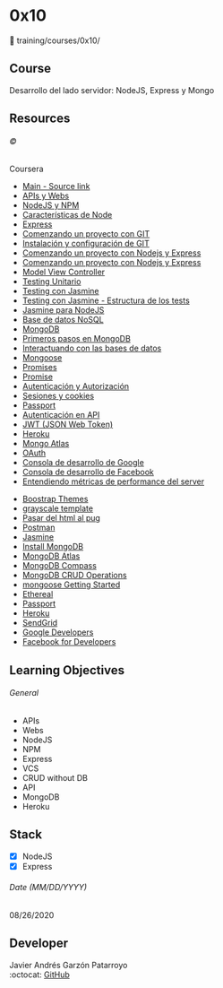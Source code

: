 # 0x10
:open_file_folder: training/courses/0x10/

## Course
Desarrollo del lado servidor: NodeJS, Express y Mongo

## Resources
###### :copyright:
Coursera
* [Main - Source link](https://www.coursera.org/learn/desarrollo-lado-servidor-nodejs-express-mongodb/home/welcome)
* [APIs y Webs](https://d3c33hcgiwev3.cloudfront.net/CsrfLDW5Eemplgpfqc6zSA_0aef563035b911e9b4f4bfe8815a00e7_APIs-y-Webs.pdf?Expires=1595548800&Signature=Gv4tQ1YelT0TSphfGScA2tkSYrYjDCOT6jkovBJJLlgZ8t6rPzbWc-WQuIiqg7R6~XtpBKyAfgKmcBxVswiD-lqlGmb-THp0zraKPRI6inntKmQiZ6xD202FGXR-9NwLjVQQ191bDz2i9mGIxXET5VskSSZ1lG8J~864pI5bjLg_&Key-Pair-Id=APKAJLTNE6QMUY6HBC5A)
* [NodeJS y NPM](https://d3c33hcgiwev3.cloudfront.net/HNBdXjW5Eem4egrIUlgmqg_1cf3755035b911e9b4f4bfe8815a00e7_NodeJS-y-NPM.pdf?Expires=1595548800&Signature=RiTcYzksDHzLnHUcwUmj-~8KBf9PpZsiQHqbxCjX26fb-aDMflcCjquKiQi9PwPIMT3ky~Gj9927y84z7GrkaNvQL3zOFcZjpF-BE4JGi4~wADmxRkUxqXlGFlCh3xqYu1Mqu3HQxe9IXyWjAPLjQEI~koz1d1-9~sSylGNxzhY_&Key-Pair-Id=APKAJLTNE6QMUY6HBC5A)
* [Características de Node](https://d3c33hcgiwev3.cloudfront.net/OJ9aWTW5Eem4egrIUlgmqg_38c35ca035b911e99a35b7f34e23c325_Caracteristicas-de-Node.pdf?Expires=1595548800&Signature=BZ6kn29sf4eGXZvUOpB07ptN9~i2hoajgj8qvoR6gy56H0LDio4WGusYQ7vmU-wYX0RQZXBsKVuY9K3pcYmK6xhvmodRZJ41SXxvrSqErOSmZ8bqLl5mTeN2O9GYyDKgICicYApOtY-4-dUg5oB~77XiO9IOaT9YXRB9vPzBz9E_&Key-Pair-Id=APKAJLTNE6QMUY6HBC5A)
* [Express](https://d3c33hcgiwev3.cloudfront.net/K014pDW5Eem4egrIUlgmqg_2b6ff45035b911e9a4c92108e1dbba71_Express.pdf?Expires=1595548800&Signature=UP-jlISJGuneLybCmwLBeE2jT1ZZaFbyAg1O0-LUh71txJymiYFCXmEm-WD-u8uNWV44i02GG-QtdQziHxrBD7kpbdG3q5RoDUpx9mNR16iBL2GdwtAUfp7xKBTSoYNY3m0DDktCNMF41reDyq~D0MKkIZeH~OfB3PX5SXafHx8_&Key-Pair-Id=APKAJLTNE6QMUY6HBC5A)
* [Comenzando un proyecto con GIT](https://d3c33hcgiwev3.cloudfront.net/RqgI7zW5Eem4egrIUlgmqg_46cb960035b911e99a35b7f34e23c325_Comenzando-un-proyecto-con-GIT.pdf?Expires=1595548800&Signature=dXUpZaBHzmNzE1trYOustLWaAmt85H7KOg1bBnU5imEl1YgWHgyWw85e8x8NI660SLcN1usiLhS6Rd8U12Keql9T4TOpD9sKPF9cQT430WSXBwtXxl25EDdKBiz6E-k7nKcXvF66wSvJaCGi7R-SoL4Z1uAoVxHPAnf5-qGmbJ4_&Key-Pair-Id=APKAJLTNE6QMUY6HBC5A)
* [Instalación y configuración de GIT](https://d3c33hcgiwev3.cloudfront.net/WNVafTW5Eemplgpfqc6zSA_58f58ca035b911e9a4c92108e1dbba71_Instalacion-y-configuracion-de-GIT.pdf?Expires=1595548800&Signature=Mr~F1~8wzi1k~vKQQDjZUIIIwSbpBKlY8W7o3legKV-mcC~Ga6t9-uUN0XHp9VdLKzbsd931BmU2K-yEnnKHsUvVzbIDs5W-~QoYb-CYWalBbklNWmkVNKslkfKVU7f9nBu~r7DQjQa-DqQZX7zi6YQtcaiG8V2QK7-UCFTU7a8_&Key-Pair-Id=APKAJLTNE6QMUY6HBC5A)
* [Comenzando un proyecto con Nodejs y Express](https://d3c33hcgiwev3.cloudfront.net/bXzUvTW5Eem4egrIUlgmqg_6d9d066035b911e9b4f4bfe8815a00e7_Comenzando-un-proyecto-con-Nodejs-y-Express.pdf?Expires=1595548800&Signature=NIJsKdgoLejG3iWzFchJ1ni6MB04B50Y1XJkwqnrXnbf3C80s1o3IBmw6ddk3~y1er8nvklrWFcNIh2DBF1PqA5dW0obrBGTXg82ixWNSUDXl45eHwgsdgSFzp107XhEJ7xOf25RJqR0e98XrRPxp14UuQOhY9fkX2twE9NygNA_&Key-Pair-Id=APKAJLTNE6QMUY6HBC5A)
* [Comenzando un proyecto con Nodejs y Express](https://d3c33hcgiwev3.cloudfront.net/bXzUvTW5Eem4egrIUlgmqg_6d9d066035b911e9b4f4bfe8815a00e7_Comenzando-un-proyecto-con-Nodejs-y-Express.pdf?Expires=1595548800&Signature=NIJsKdgoLejG3iWzFchJ1ni6MB04B50Y1XJkwqnrXnbf3C80s1o3IBmw6ddk3~y1er8nvklrWFcNIh2DBF1PqA5dW0obrBGTXg82ixWNSUDXl45eHwgsdgSFzp107XhEJ7xOf25RJqR0e98XrRPxp14UuQOhY9fkX2twE9NygNA_&Key-Pair-Id=APKAJLTNE6QMUY6HBC5A)
* [Model View Controller](https://d3c33hcgiwev3.cloudfront.net/e0KuLTW5Eemo6BKcywtCxg_7b65ecd035b911e99a35b7f34e23c325_Model-View-Controller.pdf?Expires=1595548800&Signature=bVTqKeg4mthqe7QH98dNpInDg62DDq27KpuI7VcTAyXbNjXWjWqNgR9QF-0pEVH4XZQbwkJP6armYrVjxTxnvfmPTpmbyfLjd8Ypb~jIEGfCt5KfC4PgtsD4L3Vu2-qYvxZ0EUAYrIxqBGrUepTfd1nTSYxVpcwoOIg1vJMljpo_&Key-Pair-Id=APKAJLTNE6QMUY6HBC5A)
* [Testing Unitario](https://d3c33hcgiwev3.cloudfront.net/ytWNETW7EemFOA6Hm29iNA_caf8f2e035bb11e9879513d581718db8_Testing-Unitario.pdf?Expires=1596067200&Signature=f7098k5BQYmEZM2SkK7sc7m2mwEZBUto3b5yILOb2Uuy2uCZlPlLV4cSy806CrHi8wVhGim~TUGZ5hXGatApq6DStPl8~1JtVYZDhWh-vEX0HrNZOffT6-vs7BFGCrn9s7PVJD22r5ktcKes3i9osYMe5VYjbNT1gFXlwAMhe6c_&Key-Pair-Id=APKAJLTNE6QMUY6HBC5A)
* [Testing con Jasmine](https://d3c33hcgiwev3.cloudfront.net/4jQ3RjW7Eem4egrIUlgmqg_e259e75035bb11e9a5ee1988f78bd3a2_Testing-con-Jasmine.pdf?Expires=1596067200&Signature=INXPLzHrMxcEd9jardJsDqblTvq8MQjuhheTRVrXfVQqaO6A~MQDu0JsOUnZT1zcTmL3kxoowpfZNt8xXWjlOTEGiIGWNtYJjPiyOLpJ0Nn5~b~RtidS7bcQBxHMqJPGXIqJQnuaFU9tRveUtYeg0FLvqGu~GXdQeEUGZOlVDK8_&Key-Pair-Id=APKAJLTNE6QMUY6HBC5A)
* [Testing con Jasmine - Estructura de los tests](https://d3c33hcgiwev3.cloudfront.net/75t1WDW7Eemplgpfqc6zSA_efbb807035bb11e9879513d581718db8_Testing-con-Jasmine---Estructura-de-los-tests.pdf?Expires=1596067200&Signature=j8m6Bv567NCVTf1LZnqsiTV2iUOOgiadHob1aMDdFbBs5P-Nt2j0HAqV8bti8KwPyuGe3xhZZ4JyF9kJdP7AU2VMnu9tnUMXa76LP6Z92psNLwRjYomXPYsd0JJshGttT3axj3jRAlzNXyUpASww5GX840Hq1LnRhiw2Xz72RG8_&Key-Pair-Id=APKAJLTNE6QMUY6HBC5A)
* [Jasmine  para  NodeJS](https://jasmine.github.io/setup/nodejs.html)
* [Base de datos NoSQL](https://d3c33hcgiwev3.cloudfront.net/_BwkbzW7EemFOA6Hm29iNA_fc3fb1e035bb11e9a5ee1988f78bd3a2_Base-de-datos-NoSQL.pdf?Expires=1596326400&Signature=bRPTeXNrZO7DeH5y~xkl~8w1WasCFyF0~Vpnt4wo5eVnTLh-khoJeMSSs35lDYvQmSOh~wV0P8ezosTXj7ClrnnhI18dlL842yXVSe7x6fFrTlpZhM5-s91QB3qhxxbdjG3eEAGxyZr39FqfFSWvcwdTzWpywnssnFf8ckBOMdM_&Key-Pair-Id=APKAJLTNE6QMUY6HBC5A)
* [MongoDB](https://d3c33hcgiwev3.cloudfront.net/COpXhDW8Eem4egrIUlgmqg_090fb96035bc11e9a5ee1988f78bd3a2_MongoDB.pdf?Expires=1596326400&Signature=F8w~rg3P8w67467uqDxY7YixwHW7bGAo1m-HQ461EFB3yr-q0h2kBYfB3rgkafrDtJefsbGdihglheiiD-Wuco2xQDbIEcjwDNNHeWMI3t2WgKJwmU~BSkNsFzlBA7sonkIzIok7lEItJVEnldlBuAkOex7cOd0LN-xKWVYA2zM_&Key-Pair-Id=APKAJLTNE6QMUY6HBC5A)
* [Primeros pasos en MongoDB](https://d3c33hcgiwev3.cloudfront.net/F0rptzW8EemnrA4AsaAhFA_176c545035bc11e9a56c416199802a9c_Primeros-pasos-en-MongoDB.pdf?Expires=1596326400&Signature=i-Fb2uo~RtCcSuvHqLYUd3WYu-3kZAFFdlSBXHtQ9oKfp~oAPZKOQg6yyugLIymZBajlSs8dQ7QhxJBi~UcFgyEwdhW9Dhyq4jv5Aw59lpqDfItWYXj4A00~ME-92YoO4LefeQOF16hH3KHr1k67~mvuUFp~iM7olckE9UowSOY_&Key-Pair-Id=APKAJLTNE6QMUY6HBC5A)
* [Interactuando con las bases de datos](https://d3c33hcgiwev3.cloudfront.net/Jh-bjjW8Eemo6BKcywtCxg_2643eba035bc11e9a56c416199802a9c_Interactuando-con-las-bases-de-datos.pdf?Expires=1596326400&Signature=f5P4nqgu7XtsPvvSB97HD97BLbaa6JWn7YrYALBf-XwKxksYCtINGaGuzp~VZTnJwpYrHomfjx5tMhUhlkqz1syQkpPf-J~nDaLnLQOYiO1KLnSqWRQnODOdjaPx3TrP3UEkyZ~la333TJpiuP4T17OMSADXCZDEQTSwcNcrJ~c_&Key-Pair-Id=APKAJLTNE6QMUY6HBC5A)
* [Mongoose](https://d3c33hcgiwev3.cloudfront.net/OHnxBTW8Eemo6BKcywtCxg_389d7dc035bc11e9a5ee1988f78bd3a2_Mongoose.pdf?Expires=1596326400&Signature=Oy857ikgMNJmJj33ctVFdJkAYcEATbR5BSrxmXN7TmpY5c9Jjqem5zpfsZVlS4kG~q~4Iktxz1LwqOgPw7Q4qGKjR2RgV~XfIKWDz2SARA17GkJwKT7djYnShjNAiB~zrUOXXHGiCbHbK7szzXsfEh~9QSN8P2-hP80ZlPQZ7n4_&Key-Pair-Id=APKAJLTNE6QMUY6HBC5A)
* [Promises](https://d3c33hcgiwev3.cloudfront.net/UbCX0i0oEem4egrIUlgmqg_522d8f102d2811e9be1627e087019971_Anexo-Promises.pdf?Expires=1596672000&Signature=HNiJ0RoXxGVHPXO~AfBjBWG5hhXfE7p43q-DzJkVjiN8YD2eaUzZu21HCnccamDdQyQ-NzFsYBhY3Q9kHND6cajDWHIOCYzVF1KKy2FYRYSgpYNiaN4zLLBpw1AWZ~MiQrdW9ou3QfiTtiqreB8qjWskAl60lggPxoCQdghRAq8_&Key-Pair-Id=APKAJLTNE6QMUY6HBC5A)
* [Promise](https://developer.mozilla.org/es/docs/Web/JavaScript/Referencia/Objetos_globales/Promise)
* [Autenticación y Autorización](https://d3c33hcgiwev3.cloudfront.net/bcTyqDW_EemFOA6Hm29iNA_6de9b81035bf11e99118fb8189c6ffed_Autenticacion-y-Autorizacion.pdf?Expires=1597190400&Signature=I34P2oTjNFsJFChe-dYVpu6YYhJnAOT6rqop63czxHCgRcK~wxVX~spj6ieI-ht9fMCLSq5RiAjC8P~x4gBZFtZopv4KlCK9MRtDP3NmleiBFfcX-87eLF8~RBbb1Ctf-na8g5iNf0SLTEM3Gt25k3Wq6JO2czYNFE-RXO3~WOU_&Key-Pair-Id=APKAJLTNE6QMUY6HBC5A)
* [Sesiones y cookies](https://d3c33hcgiwev3.cloudfront.net/fT35tDW_EemnrA4AsaAhFA_7d7499d035bf11e9b0979fab5d587c97_Sesiones-y-cookies.pdf?Expires=1597190400&Signature=ZbqFte4v~xv03lBJBWkAtRoWFavxCglmQJTBcECSlAc-ul6M1IarqhVJKxulLX-ZXnmfIsuHFtgZETtKd2orC1ULCV-a-nJUkqrazeLM2IpbivlDXOvUnPTKLgXiDc5QWk~z9K1x8eDyGCft8~ezC9TVmfOx5AkPhviSn15KMOI_&Key-Pair-Id=APKAJLTNE6QMUY6HBC5A)
* [Passport](https://d3c33hcgiwev3.cloudfront.net/i5sJrDW_Eemo6BKcywtCxg_8bc240a035bf11e99dd4ab7c735f7cb8_Passport.pdf?Expires=1597190400&Signature=X9EVmMSAcZTin04IzHiIoItAOF7GpheAMFm9MQXjodRDHxHq7cJSDIGRcbvihtrKB2e9sKjugdTKHoJ4E5mSp9G5t9tKt~CrjTg1Hsx~0c3d3J-ANr2Z81sYIJrPfEQepsV6wQdD~qM-dsa1lYF2hajQC7e3mOjXYlbpqDHQQeQ_&Key-Pair-Id=APKAJLTNE6QMUY6HBC5A)
* [Autenticación en API](https://d3c33hcgiwev3.cloudfront.net/nvW4UDW_EemnrA4AsaAhFA_9f18d06035bf11e99dd4ab7c735f7cb8_Autenticacion-en-API.pdf?Expires=1597190400&Signature=MTSWJKRx4Nboanh8iL2f~1JNBLaiWOD6crEKA5-d-doMsBHj0sTuHwEzeFiVQPU4xT-4IR7kRmQOdQvM99ldIENokohLOM-Ch6ZWSxmMvRT5c5WgwHPyX6nqlp70EPnrRcBXaoqatJ3sDpqHsoPOuT9FtrQMssqj5T-1Tocieg4_&Key-Pair-Id=APKAJLTNE6QMUY6HBC5A)
* [JWT (JSON Web Token)](https://d3c33hcgiwev3.cloudfront.net/qWUT4jW_Eem4egrIUlgmqg_a9851e5035bf11e9b0979fab5d587c97_JWT-_JSON-Web-Token_.pdf?Expires=1597190400&Signature=ZtfnpVi9RCAcqhi~a8JP~uD8YTJPzoC-UoXpHK1hYg101DUuT7hQTX-4wQ7H9awRfYjmMb-cEgM5za20Ri9vxTwAba4YIO35L1T1LZ2ZPYDhF~L7vn290eaSUL419Sltsv0bR4CwTg2FXCLZPgcPY2RLr2wGXo6NImIPoRZ1JpA_&Key-Pair-Id=APKAJLTNE6QMUY6HBC5A)
* [Heroku](https://d3c33hcgiwev3.cloudfront.net/pPn8GTXAEemnrA4AsaAhFA_a5196a5035c011e9926c6dc21ab4b455_Heroku.pdf?Expires=1597881600&Signature=E937EKcV~MxkismY6IVJy~CEcO3fnfJMoAs3h101QWmXdxfVw~dROWDo4J0VEZpFdISkFMQdYdoftAq7Wdv1yqFQYHRy~5S20kFdZK~O5Kso1OWqoVnC~uoyhV0chjCtfOzCLRK99M7EghBBcg9yWDYkyYJ6Au5DY~LOlXIcbjo_&Key-Pair-Id=APKAJLTNE6QMUY6HBC5A)
* [Mongo Atlas](https://d3c33hcgiwev3.cloudfront.net/sPJofDXAEemPcBIa2xz0qA_b111fd9035c011e9a9094f1966f06236_Mongo-Atlas.pdf?Expires=1597881600&Signature=Sd67Sm0c4RdVqr8Kr09HyDUHw-CMWxXMHN-aRS2NEgIRC3qKzkVKO6IwmAIaZVCVVdMvNJiM4e-TjtLS01ryrtYXh~I-adbpJ4V75ORE3iN44oD9dC2KBAa-0EYeqc6JjyQBht9RhvDYpJ8K3vNNYaPhx7n1XFopO~hMGXilWow_&Key-Pair-Id=APKAJLTNE6QMUY6HBC5A)
* [OAuth](https://d3c33hcgiwev3.cloudfront.net/vpJC8jXAEemnrA4AsaAhFA_beb55aa035c011e9b33799d2e8d2cbab_OAuth.pdf?Expires=1598572800&Signature=PcR45ojX0SQzaYmByKWXisCb7r2q2O5ZBsjBfZnqhKPHsREWWCPcG8GtlT49AyZzuZVXnIBeNiR-871~KaStIvDbp~vBAXr8MVwizZIoofPFXuIOVPtyQhTOs7AdnLqo0G8mofVjnGxXuf5gSi8LDEQueRld6q9MgJwaeR-yR-E_&Key-Pair-Id=APKAJLTNE6QMUY6HBC5A)
* [Consola de desarrollo de Google](https://d3c33hcgiwev3.cloudfront.net/zAh1aDXAEemo6BKcywtCxg_cc2858e035c011e9926c6dc21ab4b455_Consola-de-desarrollo-de-Google.pdf?Expires=1598572800&Signature=MAe7XtIxmrhJ~l-iUBiOV3pUzwSf4g9u1QMWBo7RKS-Q00nreI6~Ihq8Kg7zm2Z7ABxNe2pvTqPZqC45KmjZrgpDhTTmMwz27EbojBs4B4rI3uVmF7Y3tSNKE0K0fLFOaMhKckej3z9reoSf~BDTVV5EtuF5yuGEDXEozyvARPE_&Key-Pair-Id=APKAJLTNE6QMUY6HBC5A)
* [Consola de desarrollo de Facebook](https://d3c33hcgiwev3.cloudfront.net/1uAInTXAEemFOA6Hm29iNA_d704589035c011e9a9094f1966f06236_Consola-de-desarrollo-de-Facebook.pdf?Expires=1598572800&Signature=egULIgDOmH6J-luHcbnhAfudLU-7AtLAxJDTjwQY0XgQU7TP45AsJEDgH-SfWcxcD0ODe9Rpo519JA5yl9YCeb3k4l9i16zwbewy6dAt1f2ydfj2JAFMw0JDSwzVTCD3SQ4xMLlTHXFT2SF9c8aGYDCEnPl1oo0ZINOpNvXjwDA_&Key-Pair-Id=APKAJLTNE6QMUY6HBC5A)
* [Entendiendo métricas de performance del server](https://d3c33hcgiwev3.cloudfront.net/4rP8sDXAEemnrA4AsaAhFA_e2d8e91035c011e9b33799d2e8d2cbab_Entendiendo-metricas-de-performance-del-server.pdf?Expires=1598572800&Signature=XNFzmb9mnkrabyKJ8m3UhXeljxABnx1xuqbWBx0AF2PHMpo~-huSCYC7XEzkp6nl4ttjG4oh6Ied0nDOrgVuZ3rLzKhd3S3kkKpHqSGkVQZIJi0MML-Rkm-aX2l5dqTXmdEZMIwgReWm2v4krMINeekJG41qKVmPnE-Ex94EjxE_&Key-Pair-Id=APKAJLTNE6QMUY6HBC5A)
- [Boostrap Themes](https://startbootstrap.com/themes/)
- [grayscale template](https://startbootstrap.com/themes/grayscale/)
- [Pasar del html al pug](https://html-to-pug.com/)
- [Postman](https://www.getpostman.com)
- [Jasmine](https://jasmine.github.io/)
- [Install MongoDB](https://docs.mongodb.com/manual/installation/)
- [MongoDB Atlas](https://www.mongodb.com/cloud/atlas?lang=es-es)
- [MongoDB Compass](https://www.mongodb.com/products/compass)
- [MongoDB CRUD Operations](https://docs.mongodb.com/manual/crud/)
- [mongoose Getting Started](https://mongoosejs.com/docs/index.html)
- [Ethereal](https://ethereal.email/)
- [Passport](http://www.passportjs.org/)
- [Heroku](https://www.heroku.com)
- [SendGrid](https://sendgrid.com)
- [Google Developers](https://developers.google.com/)
- [Facebook for Developers](https://developers.facebook.com)

## Learning Objectives
###### General
* APIs
* Webs
* NodeJS
* NPM
* Express
* VCS
* CRUD without DB
* API
* MongoDB
* Heroku

## Stack
* [x] NodeJS
* [X] Express

###### Date (MM/DD/YYYY)
08/26/2020

## Developer
Javier Andrés Garzón Patarroyo  
:octocat: [GitHub](https://github.com/javierandresgp/)